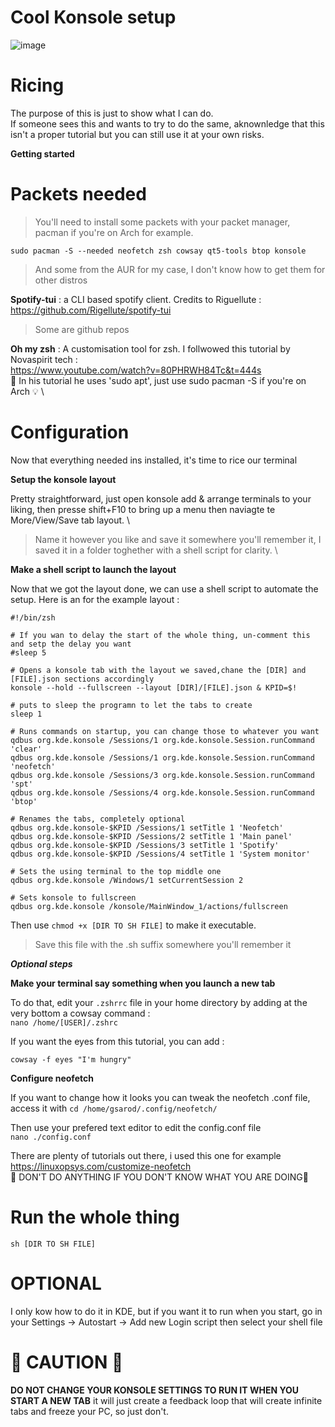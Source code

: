 # Cool Konsole setup

![image](https://github.com/user-attachments/assets/08b720c3-22e1-4ed3-96f5-1545e5decbdc)




# Ricing
The purpose of this is just to show what I can do. \
If someone sees this and wants to try to do the same, aknownledge that this isn't a proper tutorial but you can still use it at your own risks.  

**Getting started**

# Packets needed
>You'll need to install some packets with your packet manager, pacman if you're on Arch for example.

`sudo pacman -S --needed neofetch zsh cowsay qt5-tools btop konsole`

>And some from the AUR for my case, I don't know how to get them for other distros

**Spotify-tui** : a CLI based spotify client. Credits to Riguellute :\
https://github.com/Rigellute/spotify-tui

>Some are github repos 

**Oh my zsh** : A customisation tool for zsh. 
I follwowed this tutorial by Novaspirit tech : \
https://www.youtube.com/watch?v=80PHRWH84Tc&t=444s \
🛑 In his tutorial he uses 'sudo apt', just use sudo pacman -S if you're on Arch 💡 \

# Configuration 

Now that everything needed ins installed, it's time to rice our terminal

**Setup the konsole layout** 

Pretty straightforward, just open konsole add & arrange terminals to your liking, then presse shift+F10 to bring up a menu then naviagte te More/View/Save tab layout. \
>Name it however you like and save it somewhere you'll remember it, I saved it in a folder toghether with a shell script for clarity. \

**Make a shell script to launch the layout**

Now that we got the layout done, we can use a shell script to automate the setup. Here is an for the example layout : 

```shell
#!/bin/zsh

# If you wan to delay the start of the whole thing, un-comment this and setp the delay you want
#sleep 5 

# Opens a konsole tab with the layout we saved,chane the [DIR] and [FILE].json sections accordingly
konsole --hold --fullscreen --layout [DIR]/[FILE].json & KPID=$!

# puts to sleep the programn to let the tabs to create 
sleep 1

# Runs commands on startup, you can change those to whatever you want 
qdbus org.kde.konsole /Sessions/1 org.kde.konsole.Session.runCommand 'clear'
qdbus org.kde.konsole /Sessions/1 org.kde.konsole.Session.runCommand 'neofetch'
qdbus org.kde.konsole /Sessions/3 org.kde.konsole.Session.runCommand 'spt'
qdbus org.kde.konsole /Sessions/4 org.kde.konsole.Session.runCommand 'btop'

# Renames the tabs, completely optional 
qdbus org.kde.konsole-$KPID /Sessions/1 setTitle 1 'Neofetch'
qdbus org.kde.konsole-$KPID /Sessions/2 setTitle 1 'Main panel'
qdbus org.kde.konsole-$KPID /Sessions/3 setTitle 1 'Spotify'
qdbus org.kde.konsole-$KPID /Sessions/4 setTitle 1 'System monitor'

# Sets the using terminal to the top middle one
qdbus org.kde.konsole /Windows/1 setCurrentSession 2

# Sets konsole to fullscreen 
qdbus org.kde.konsole /konsole/MainWindow_1/actions/fullscreen
```
Then use `chmod +x [DIR TO SH FILE]` to make it executable. 
>Save this file with the .sh suffix somewhere you'll remember it

***Optional steps***

**Make your terminal say something when you launch a new tab**

To do that, edit your `.zshrrc` file in your home directory by adding at the very bottom a cowsay command : \
`nano /home/[USER]/.zshrc`


If you want the eyes from this tutorial, you can add : 
```shell
cowsay -f eyes "I'm hungry"
```

**Configure neofetch**

If you want to change how it looks you can tweak the neofetch .conf file, access it with 
`cd /home/gsarod/.config/neofetch/` 

Then use your prefered text editor to edit the config.conf file\
`nano ./config.conf` 

There are plenty of tutorials out there, i used this one for example \
https://linuxopsys.com/customize-neofetch \
🛑 DON'T DO ANYTHING IF YOU DON'T KNOW WHAT YOU ARE DOING🛑

# Run the whole thing 

`sh [DIR TO SH FILE]`

# OPTIONAL 

I only kow how to do it in KDE, but if you want it to run when you start, go in your Settings -> Autostart -> Add new Login script then select your shell file 


# 🛑 CAUTION 🛑

**DO NOT CHANGE YOUR KONSOLE SETTINGS TO RUN IT WHEN YOU START A NEW TAB** it will just create a feedback loop that will create infinite tabs and freeze your PC, so just don't. 






